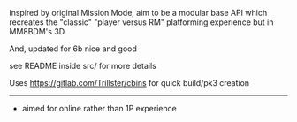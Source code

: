inspired by original Mission Mode, aim to be a modular base API which recreates the "classic" "player versus RM" platforming experience but in MM8BDM's 3D

And, updated for 6b nice and good

see README inside src/ for more details

Uses https://gitlab.com/Trillster/cbins for quick build/pk3 creation


-------------------------------------------------------

- aimed for online rather than 1P experience
